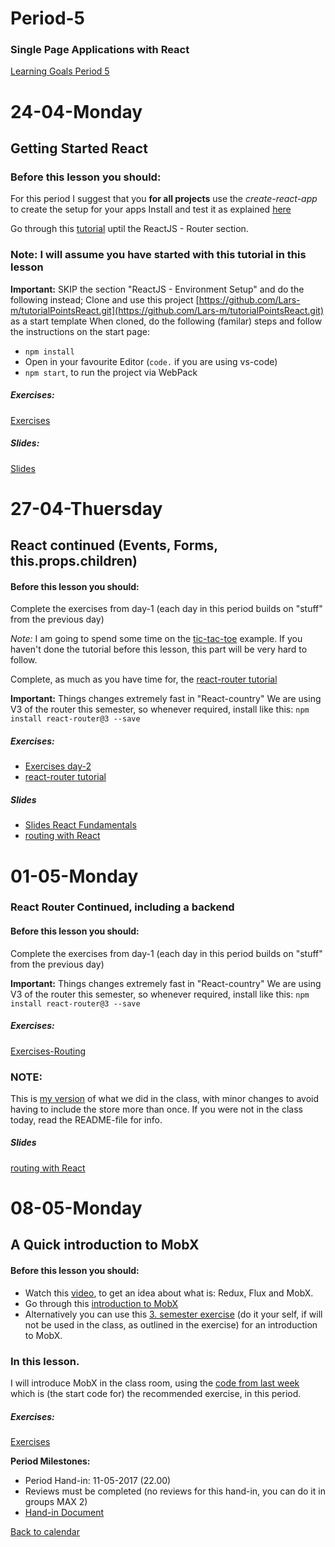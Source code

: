 # Period-5 
### Single Page Applications with React

[Learning Goals Period 5](https://docs.google.com/document/d/1Go73pX9mLSipS0BJ8QtqGJuSwO68Zs9NUxyGA_fpmAA/edit?usp=sharing)

# **24-04-Monday** 
## Getting Started React


### Before this lesson you should:
For this period I suggest that you **for all projects** use the *create-react-app* to create the setup for your apps
Install and test it as explained [here](https://github.com/facebookincubator/create-react-app)

Go through this [tutorial](https://www.tutorialspoint.com/reactjs/) uptil the ReactJS - Router section.

### Note: I will assume you have started with this tutorial in this lesson

**Important:** SKIP the section "ReactJS - Environment Setup" and do the following instead;
Clone and use this project [https://github.com/Lars-m/tutorialPointsReact.git](https://github.com/Lars-m/tutorialPointsReact.git) as a start template
When cloned, do the following (familar) steps and follow the instructions on the start page:
- ```npm install```
- Open in your favourite Editor (```code.``` if you are using vs-code) 
- ```npm start```, to run the project via WebPack

##### Exercises:
[Exercises](https://docs.google.com/document/d/1jnVBnaXVYFS974W-Hecx2BWl-xTEWUD1eZTFn3MlZMk/edit?usp=sharing)

##### Slides:
[Slides](http://js-plaul.rhcloud.com/react1/react1.html)


# **27-04-Thuersday**
## React continued (Events, Forms, this.props.children)

#### Before this lesson you should:

Complete the exercises from day-1 (each day in this period builds on "stuff" from the previous day)

*Note:* I am going to spend some time on the [tic-tac-toe](https://facebook.github.io/react/tutorial/tutorial.html) example. 
If you haven't done the tutorial before this lesson, this part will be very hard to follow.

Complete, as much as you have time for, the [react-router tutorial](https://github.com/reactjs/react-router-tutorial)

**Important:** Things changes extremely fast in "React-country" We are using V3 of the router this semester, so whenever required, install like this: ```npm install react-router@3 --save```

##### Exercises:
- [Exercises day-2](https://docs.google.com/document/d/1scno9E3uNh6ak92ak3HtlHMe9cVseGynfyOT_sIiGXA/edit?usp=sharing)
- [react-router tutorial](https://github.com/reactjs/react-router-tutorial)

##### Slides
- [Slides React Fundamentals](http://js-plaul.rhcloud.com/react1/react1.html)
- [routing with React](http://slides3-plaul.rhcloud.com/reactRouting/routing.html)



# **01-05-Monday**
### React Router Continued, including a backend

#### Before this lesson you should:
Complete the exercises from day-1 (each day in this period builds on "stuff" from the previous day)

**Important:** Things changes extremely fast in "React-country" We are using V3 of the router this semester, so whenever required, install like this: ```npm install react-router@3 --save```

##### Exercises:
[Exercises-Routing](https://docs.google.com/document/d/1ZNvKIXm7ImunhJb8LL2GGCzvM6sniaWMRNkl4blVsps/edit?usp=sharing)

### NOTE:

This is [my version](https://github.com/Lars-m/period5startcode.git) of what we did in the class, with minor changes to avoid having to include the store more than once. If you were not in the class today, read the README-file for info.

##### Slides
[routing with React](http://slides3-plaul.rhcloud.com/reactRouting/routing.html)

# **08-05-Monday**
## A Quick introduction to MobX

#### Before this lesson you should:
- Watch this [video](https://www.youtube.com/watch?v=83v8cdvGfeA), to get an idea about what is: Redux, Flux and MobX.
- Go through this [introduction to MobX](https://mobx.js.org/getting-started.html)
- Alternatively you can use this [3. semester exercise](https://docs.google.com/document/d/1WsyQTcXsq_8B_6gUiHmVpPZMG9saoRjVw0pxSgFqOKU/edit#heading=h.gjdgxs) (do it your self, if will not be used in the class, as outlined in the exercise) for an introduction to MobX.

### In this lesson.
I will introduce MobX in the class room, using the [code from last week](https://github.com/Lars-m/period5startcode) which is (the start code for) the recommended exercise, in this period.

##### Exercises:
[Exercises](https://docs.google.com/document/d/1ZNvKIXm7ImunhJb8LL2GGCzvM6sniaWMRNkl4blVsps/edit)

**Period Milestones:**
* Period Hand-in: 11-05-2017 (22.00)
* Reviews must be completed (no reviews for this hand-in, you can do it in groups MAX 2)
* [Hand-in Document](https://docs.google.com/spreadsheets/d/1FPLDreuVAmbRe1l7jO8pEheL37jE_fEuLaJr1t5p4qI/edit#gid=0)

[Back to calendar](periods.md)

